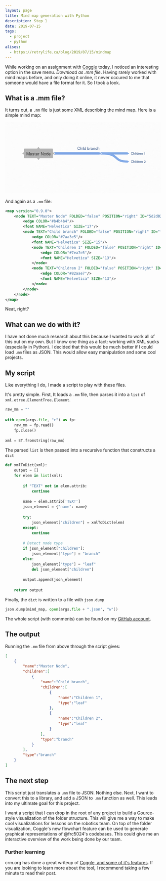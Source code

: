 ```yaml
---
layout: page
title: Mind map generation with Python
description: Step 1
date: 2019-07-15
tags:
  - project
  - python
alises:
  - https://retrylife.ca/blog/2019/07/15/mindmap
---
```


While working on an assignment with [Coggle](https://coggle.it) today, I noticed an interesting option in the save menu. *Download as .mm file*. Having rarely worked with mind maps before, and only doing it online, it never occured to me that someone would have a file format for it. So I took a look.

## What is a .mm file?
It turns out, a `.mm` file is just some XML describing the mind map. Here is a simple mind map:

![Simple Mind Map](/images/posts/mindmap/mindmap-simple.png)

And again as a `.mm` file:

```xml
<map version="0.9.0">
    <node TEXT="Master Node" FOLDED="false" POSITION="right" ID="5d2d02b1a315dd0879f48c1c" X_COGGLE_POSX="0" X_COGGLE_POSY="0">
        <edge COLOR="#b4b4b4"/>
        <font NAME="Helvetica" SIZE="17"/>
        <node TEXT="Child branch" FOLDED="false" POSITION="right" ID="f72704969525d2a0333dd635">
            <edge COLOR="#7aa3e5"/>
            <font NAME="Helvetica" SIZE="15"/>
            <node TEXT="Children 1" FOLDED="false" POSITION="right" ID="c83826af506cae6e55761d5c">
                <edge COLOR="#7ea7e5"/>
                <font NAME="Helvetica" SIZE="13"/>
            </node>
            <node TEXT="Children 2" FOLDED="false" POSITION="right" ID="47723a4d0fb766863f70d204">
                <edge COLOR="#82aae7"/>
                <font NAME="Helvetica" SIZE="13"/>
            </node>
        </node>
    </node>
</map>
```

Neat, right?

## What can we do with it?
I have not done much research about this because I wanted to work all of this out on my own. But I know one thing as a fact: working with XML sucks (especially in Python). I decided that this would be much better if I could load `.mm` files as JSON. This would allow easy manipulation and some cool projects.

## My script
Like everything I do, I made a script to play with these files. 

It's pretty simple. First, It loads a `.mm` file, then parses it into a `list` of `xml.etree.ElementTree.Element`.

```python
raw_mm = ""

with open(args.file, "r") as fp:
    raw_mm = fp.read()
    fp.close()

xml = ET.fromstring(raw_mm)
```

The parsed `list` is then passed into a recursive function that constructs a `dict`

```python
def xmlToDict(xml):
    output = []
    for elem in list(xml):

        if "TEXT" not in elem.attrib:
            continue
        
        name = elem.attrib['TEXT']
        json_element = {"name": name}

        try:            
            json_element["children"] = xmlToDict(elem)
        except:
            continue
        
        # Detect node type
        if json_element["children"]:
            json_element["type"] = "branch"
        else:
            json_element["type"] = "leaf"
            del json_element["children"]
        
        output.append(json_element)
    
    return output
```

Finally, the `dict` is written to a file with `json.dump`

```python
json.dump(mind_map, open(args.file + ".json", "w"))
```

The whole script (with comments) can be found on my [GitHub account](https://gist.github.com/Ewpratten/0d8f7c7371380c9ca8adcfc6502ccf84#file-parser-py).

## The output
Running the `.mm` file from above through the script gives:

```json
[
    {
        "name":"Master Node",
        "children":[
            {
                "name":"Child branch",
                "children":[
                    {
                        "name":"Children 1",
                        "type":"leaf"
                    },
                    {
                        "name":"Children 2",
                        "type":"leaf"
                    }
                ],
                "type":"branch"
            }
        ],
        "type":"branch"
    }
]
```

## The next step
This script just translates a `.mm` file to JSON. Nothing else. Next, I want to convert this to a library, and add a JSON to `.mm` function as well. This leads into my ultimate goal for this project.

I want a script that I can drop in the root of any project to build a [Gource](https://gource.io/)-style visualization of the folder structure. This will give me a way to make cool visualizations for lessons on the robotics team. On top of the folder visualization, Coggle's new flowchart feature can be used to generate graphical representations of @frc5024's codebases. This could give me an interactive overview of the work being done by our team. 

### Further learning
crm.org has done a great writeup of [Coggle, and some of it's features](https://crm.org/news/free-flowin-mind-maps-with-coggle). If you are looking to learn more about the tool, I recommend taking a few minute to read their post.